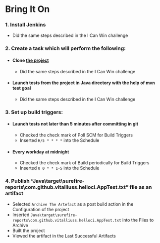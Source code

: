 # Bring It On

### 1. Install Jenkins
* Did the same steps described in the I Can Win challenge

### 2. Create a task which will perform the following:
* #### Clone [the project](https://github.com/vitalliuss/helloci)
	* Did the same steps described in the I Can Win challenge
* #### Launch tests from the project in Java directory with the help of mvn test goal
	* Did the same steps described in the I Can Win challenge

### 3. Set up build triggers:
* #### Launch tests not later than 5 minutes after committing in git
	* Checked the check mark of Poll SCM for Build Triggers
	* Inserted `H/5 * * * *` into the Schedule
* #### Every workday at midnight
	* Checked the check mark of Build periodically for Build Triggers
	* Inserted `0 0 * * 1-5` into the Schedule

### 4. Publish “Java\target\surefire-reports\com.github.vitalliuss.helloci.AppTest.txt” file as an artifact
- Selected `Archive The Artefact` as a post build action in the Configuration of the project
- Inserted `Java\target\surefire-reports\com.github.vitalliuss.helloci.AppTest.txt` into the Files to Archive
- Built the project
- Viewed the artifact in the Last Successful Artifacts
